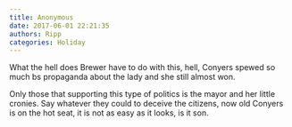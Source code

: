 ```yaml
---
title: Anonymous
date: 2017-06-01 22:21:35
authors: Ripp
categories: Holiday
---
```


 What the hell does Brewer have to do with this, hell, Conyers spewed so much bs propaganda about the lady and she still almost won. 

Only those that supporting this type of politics is the mayor and her little cronies. Say whatever they could to deceive the citizens, now old Conyers is on the hot seat, it is not as easy as it looks, is it son.